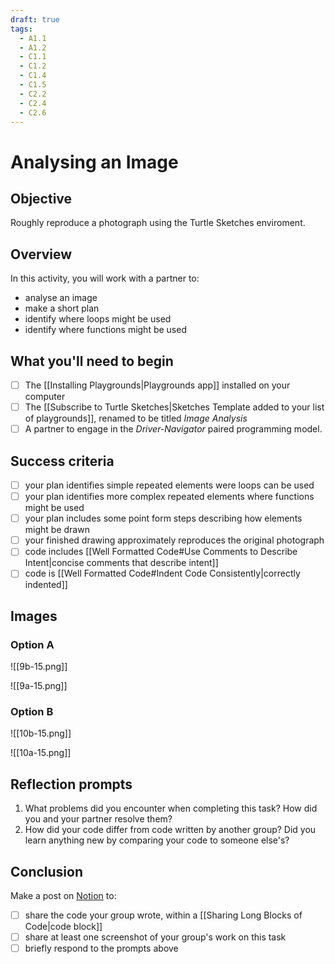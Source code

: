 ```yaml
---
draft: true
tags:
  - A1.1
  - A1.2
  - C1.1
  - C1.2
  - C1.4
  - C1.5
  - C2.2
  - C2.4
  - C2.6
---
```

# Analysing an Image

## Objective

Roughly reproduce a photograph using the Turtle Sketches enviroment.

## Overview

In this activity, you will work with a partner to:

- analyse an image
- make a short plan
- identify where loops might be used
- identify where functions might be used
## What you'll need to begin
- [ ] The [[Installing Playgrounds|Playgrounds app]] installed on your computer
- [ ] The [[Subscribe to Turtle Sketches|Sketches Template added to your list of playgrounds]], renamed to be titled *Image Analysis*
- [ ]  A partner to engage in the *Driver-Navigator* paired programming model.
## Success criteria
- [ ] your plan identifies simple repeated elements were loops can be used
- [ ] your plan identifies more complex repeated elements where functions might be used
- [ ] your plan includes some point form steps describing how elements might be drawn
- [ ] your finished drawing approximately reproduces the original photograph
- [ ] code includes [[Well Formatted Code#Use Comments to Describe Intent|concise comments that describe intent]]
- [ ] code is [[Well Formatted Code#Indent Code Consistently|correctly indented]]

## Images

### Option A

![[9b-15.png]]

![[9a-15.png]]

### Option B

![[10b-15.png]]

![[10a-15.png]]


## Reflection prompts
1. What problems did you encounter when completing this task? How did you and your partner resolve them?
2. How did your code differ from code written by another group? Did you learn anything new by comparing your code to someone else's?
## Conclusion

Make a post on [Notion](https://notion.so) to:
- [ ] share the code your group wrote, within a [[Sharing Long Blocks of Code|code block]]
- [ ] share at least one screenshot of your group's work on this task
- [ ] briefly respond to the prompts above